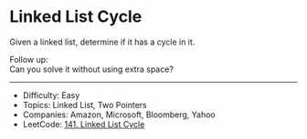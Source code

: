 # Linked List Cycle

Given a linked list, determine if it has a cycle in it.

Follow up:  
Can you solve it without using extra space?

---

* Difficulty: Easy
* Topics: Linked List, Two Pointers
* Companies: Amazon, Microsoft, Bloomberg, Yahoo
* LeetCode: [141. Linked List Cycle](https://leetcode.com/problems/linked-list-cycle/description/)

